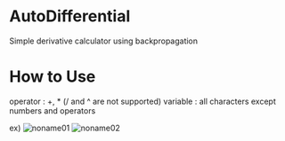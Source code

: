 # AutoDifferential

Simple derivative calculator using backpropagation

# How to Use

operator : +, * (/ and ^ are not supported)
variable : all characters except numbers and operators

ex)
![noname01](https://user-images.githubusercontent.com/67177785/182666722-21a14343-ebdc-4040-8654-4d92375912b2.png)
![noname02](https://user-images.githubusercontent.com/67177785/182666740-b1f57a2c-f375-48e9-865e-e0b43d61e0b1.png)
